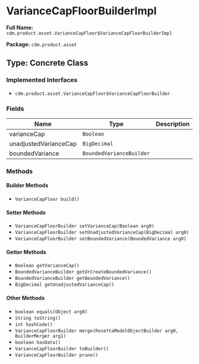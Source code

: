 # VarianceCapFloorBuilderImpl

**Full Name:** `cdm.product.asset.VarianceCapFloor$VarianceCapFloorBuilderImpl`

**Package:** `cdm.product.asset`

## Type: Concrete Class

### Implemented Interfaces

- `cdm.product.asset.VarianceCapFloor$VarianceCapFloorBuilder`

### Fields

| Name | Type | Description |
|------|------|-------------|
| varianceCap | `Boolean` |  |
| unadjustedVarianceCap | `BigDecimal` |  |
| boundedVariance | `BoundedVarianceBuilder` |  |

### Methods

#### Builder Methods

- `VarianceCapFloor build()`

#### Setter Methods

- `VarianceCapFloorBuilder setVarianceCap(Boolean arg0)`
- `VarianceCapFloorBuilder setUnadjustedVarianceCap(BigDecimal arg0)`
- `VarianceCapFloorBuilder setBoundedVariance(BoundedVariance arg0)`

#### Getter Methods

- `Boolean getVarianceCap()`
- `BoundedVarianceBuilder getOrCreateBoundedVariance()`
- `BoundedVarianceBuilder getBoundedVariance()`
- `BigDecimal getUnadjustedVarianceCap()`

#### Other Methods

- `boolean equals(Object arg0)`
- `String toString()`
- `int hashCode()`
- `VarianceCapFloorBuilder merge(RosettaModelObjectBuilder arg0, BuilderMerger arg1)`
- `boolean hasData()`
- `VarianceCapFloorBuilder toBuilder()`
- `VarianceCapFloorBuilder prune()`

